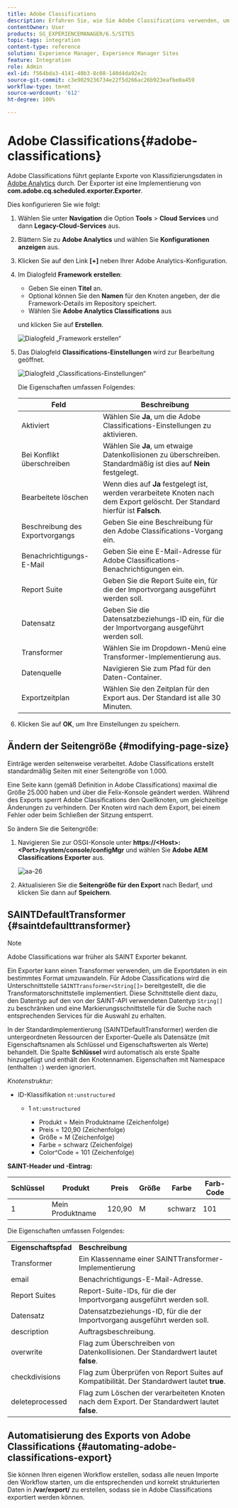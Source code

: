 ```yaml
---
title: Adobe Classifications
description: Erfahren Sie, wie Sie Adobe Classifications verwenden, um Klassifizierungsdaten in Adobe Analytics zu exportieren.
contentOwner: User
products: SG_EXPERIENCEMANAGER/6.5/SITES
topic-tags: integration
content-type: reference
solution: Experience Manager, Experience Manager Sites
feature: Integration
role: Admin
exl-id: f564bda3-4141-40b3-8c08-140d4da92e2c
source-git-commit: c3e9029236734e22f5d266ac26b923eafbe0a459
workflow-type: tm+mt
source-wordcount: '612'
ht-degree: 100%

---
```


# Adobe Classifications{#adobe-classifications}

Adobe Classifications führt geplante Exporte von Klassifizierungsdaten in [Adobe Analytics](/help/sites-administering/adobeanalytics.md) durch. Der Exporter ist eine Implementierung von **com.adobe.cq.scheduled.exporter.Exporter**.

Dies konfigurieren Sie wie folgt:

1. Wählen Sie unter **Navigation** die Option **Tools** > **Cloud Services** und dann **Legacy-Cloud-Services** aus.
1. Blättern Sie zu **Adobe Analytics** und wählen Sie **Konfigurationen anzeigen** aus.
1. Klicken Sie auf den Link **[+]** neben Ihrer Adobe Analytics-Konfiguration.

1. Im Dialogfeld **Framework erstellen**:

   * Geben Sie einen **Titel** an.
   * Optional können Sie den **Namen** für den Knoten angeben, der die Framework-Details im Repository speichert.
   * Wählen Sie **Adobe Analytics Classifications** aus

   und klicken Sie auf **Erstellen**.

   ![Dialogfeld „Framework erstellen“](assets/aa-25.png)

1. Das Dialogfeld **Classifications-Einstellungen** wird zur Bearbeitung geöffnet.

   ![Dialogfeld „Classifications-Einstellungen“](assets/aa-classifications-settings.png)

   Die Eigenschaften umfassen Folgendes:

   | **Feld** | **Beschreibung** |
   |---|---|
   | Aktiviert | Wählen Sie **Ja**, um die Adobe Classifications-Einstellungen zu aktivieren. |
   | Bei Konflikt überschreiben | Wählen Sie **Ja**, um etwaige Datenkollisionen zu überschreiben. Standardmäßig ist dies auf **Nein** festgelegt. |
   | Bearbeitete löschen | Wenn dies auf **Ja** festgelegt ist, werden verarbeitete Knoten nach dem Export gelöscht. Der Standard hierfür ist **Falsch**. |
   | Beschreibung des Exportvorgangs | Geben Sie eine Beschreibung für den Adobe Classifications-Vorgang ein. |
   | Benachrichtigungs-E-Mail | Geben Sie eine E-Mail-Adresse für Adobe Classifications-Benachrichtigungen ein. |
   | Report Suite | Geben Sie die Report Suite ein, für die der Importvorgang ausgeführt werden soll. |
   | Datensatz | Geben Sie die Datensatzbeziehungs-ID ein, für die der Importvorgang ausgeführt werden soll. |
   | Transformer | Wählen Sie im Dropdown-Menü eine Transformer-Implementierung aus. |
   | Datenquelle | Navigieren Sie zum Pfad für den Daten-Container. |
   | Exportzeitplan | Wählen Sie den Zeitplan für den Export aus. Der Standard ist alle 30 Minuten. |

1. Klicken Sie auf **OK**, um Ihre Einstellungen zu speichern. 

## Ändern der Seitengröße {#modifying-page-size}

Einträge werden seitenweise verarbeitet. Adobe Classifications erstellt standardmäßig Seiten mit einer Seitengröße von 1.000.

Eine Seite kann (gemäß Definition in Adobe Classifications) maximal die Größe 25.000 haben und über die Felix-Konsole geändert werden. Während des Exports sperrt Adobe Classifications den Quellknoten, um gleichzeitige Änderungen zu verhindern. Der Knoten wird nach dem Export, bei einem Fehler oder beim Schließen der Sitzung entsperrt.

So ändern Sie die Seitengröße:

1. Navigieren Sie zur OSGI-Konsole unter **https://&lt;Host>:&lt;Port>/system/console/configMgr** und wählen Sie **Adobe AEM Classifications Exporter** aus.

   ![aa-26](assets/aa-26.png)

1. Aktualisieren Sie die **Seitengröße für den Export** nach Bedarf, und klicken Sie dann auf **Speichern**.

## SAINTDefaultTransformer {#saintdefaulttransformer}

>[!NOTE]
>
>Adobe Classifications war früher als SAINT Exporter bekannt.

Ein Exporter kann einen Transformer verwenden, um die Exportdaten in ein bestimmtes Format umzuwandeln. Für Adobe Classifications wird die Unterschnittstelle `SAINTTransformer<String[]>` bereitgestellt, die die Transformatorschnittstelle implementiert. Diese Schnittstelle dient dazu, den Datentyp auf den von der SAINT-API verwendeten Datentyp `String[]` zu beschränken und eine Markierungsschnittstelle für die Suche nach entsprechenden Services für die Auswahl zu erhalten.

In der Standardimplementierung (SAINTDefaultTransformer) werden die untergeordneten Ressourcen der Exporter-Quelle als Datensätze (mit Eigenschaftsnamen als Schlüssel und Eigenschaftswerten als Werte) behandelt. Die Spalte **Schlüssel** wird automatisch als erste Spalte hinzugefügt und enthält den Knotennamen. Eigenschaften mit Namespace (enthalten `:`) werden ignoriert.

*Knotenstruktur:*

* ID-Klassifikation `nt:unstructured`

   * 1 `nt:unstructured`

      * Produkt = Mein Produktname (Zeichenfolge)
      * Preis = 120,90 (Zeichenfolge)
      * Größe = M (Zeichenfolge)
      * Farbe = schwarz (Zeichenfolge)
      * Color^Code = 101 (Zeichenfolge)

**SAINT-Header und -Eintrag:**

| **Schlüssel** | **Produkt** | **Preis** | **Größe** | **Farbe** | **Farb-Code** |
|---|---|---|---|---|---|
| 1 | Mein Produktname | 120,90 | M | schwarz | 101 |

Die Eigenschaften umfassen Folgendes:

<table>
 <tbody>
  <tr>
   <td><strong>Eigenschaftspfad</strong></td>
   <td><strong>Beschreibung</strong></td>
  </tr>
  <tr>
   <td>Transformer</td>
   <td>Ein Klassenname einer SAINTTransformer-Implementierung</td>
  </tr>
  <tr>
   <td>email</td>
   <td>Benachrichtigungs-E-Mail-Adresse.</td>
  </tr>
  <tr>
   <td>Report Suites</td>
   <td>Report-Suite-IDs, für die der Importvorgang ausgeführt werden soll. </td>
  </tr>
  <tr>
   <td>Datensatz</td>
   <td>Datensatzbeziehungs-ID, für die der Importvorgang ausgeführt werden soll. </td>
  </tr>
  <tr>
   <td>description</td>
   <td>Auftragsbeschreibung. <br /> </td>
  </tr>
  <tr>
   <td>overwrite</td>
   <td>Flag zum Überschreiben von Datenkollisionen. Der Standardwert lautet <strong>false</strong>. </td>
  </tr>
  <tr>
   <td>checkdivisions</td>
   <td>Flag zum Überprüfen von Report Suites auf Kompatibilität. Der Standardwert lautet <strong>true</strong>.</td>
  </tr>
  <tr>
   <td>deleteprocessed</td>
   <td>Flag zum Löschen der verarbeiteten Knoten nach dem Export. Der Standardwert lautet <strong>false</strong>.</td>
  </tr>
 </tbody>
</table>

## Automatisierung des Exports von Adobe Classifications {#automating-adobe-classifications-export}

Sie können Ihren eigenen Workflow erstellen, sodass alle neuen Importe den Workflow starten, um die entsprechenden und korrekt strukturierten Daten in **/var/export/** zu erstellen, sodass sie in Adobe Classifications exportiert werden können.
